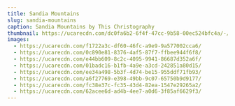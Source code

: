 ```yaml
---
title: Sandia Mountains
slug: sandia-mountains
caption: Sandia Mountains by This Christography
thumbnail: https://ucarecdn.com/dc0fa6b2-6f4f-47cc-9b58-00ec524bfc4a/-/crop/3634x5030/0,0/-/preview/
images:
  - https://ucarecdn.com/f1722a3c-df60-46fc-a9e9-9a577002cca6/
  - https://ucarecdn.com/0c890e81-8376-4af5-87f7-ffbee944f6f8/
  - https://ucarecdn.com/e44bb609-8c2c-4095-9941-86687d352a6f/
  - https://ucarecdn.com/01badc16-b1fb-4a9e-a3cd-242851a80d15/
  - https://ucarecdn.com/ee34a498-5b3f-4d74-be15-955ddf71fb93/
  - https://ucarecdn.com/a6f27769-e398-49bb-9c07-65750b9d9177/
  - https://ucarecdn.com/fc38e37c-fc35-43d4-82ea-1547e29265a2/
  - https://ucarecdn.com/62acee6d-ad4b-4ee7-a0d6-3f85af6629f3/
---
```

